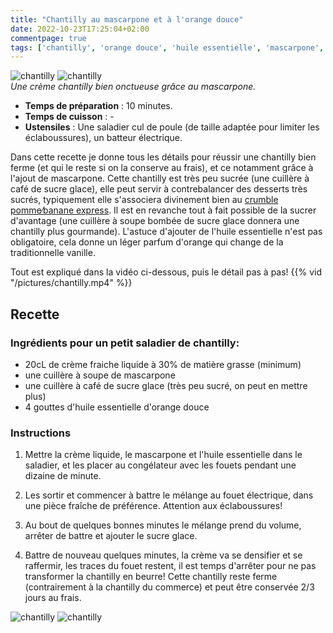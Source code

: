 ```yaml
---
title: "Chantilly au mascarpone et à l'orange douce"
date: 2022-10-23T17:25:04+02:00
commentpage: true
tags: ['chantilly', 'orange douce', 'huile essentielle', 'mascarpone', 'sucre glace', 'sucré', 'dessert', 'sans gluten', 'crème fouettée', "végétarien"]
---
```


![chantilly](/pictures/chantilly_1.jpeg)
![chantilly](/pictures/chantilly_2_bis.jpeg)<br>
*Une crème chantilly bien onctueuse grâce au mascarpone.*

- **Temps de préparation** : 10 minutes.
- **Temps de cuisson** : -
- **Ustensiles** : Une saladier cul de poule (de taille adaptée pour limiter les éclaboussures), un batteur électrique.

Dans cette recette je donne tous les détails pour réussir une chantilly bien ferme (et qui le reste si on la conserve au frais), et ce notamment grâce à l'ajout de mascarpone. Cette chantilly est très peu sucrée (une cuillère à café de sucre glace), elle peut servir à contrebalancer des desserts très sucrés, typiquement elle s'associera divinement bien au <a href="/recettes/crumble_pomme">crumble pomme∕banane express</a>. Il est en revanche tout à fait possible de la sucrer d'avantage (une cuillère à soupe bombée de sucre glace donnera une chantilly plus gourmande). L'astuce d'ajouter de l'huile essentielle n'est pas obligatoire, cela donne un léger parfum d'orange qui change de la traditionnelle vanille.

Tout est expliqué dans la vidéo ci-dessous, puis le détail pas à pas!
{{% vid "/pictures/chantilly.mp4" %}}

## Recette

### Ingrédients pour un petit saladier de chantilly:

- 20cL de crème fraiche liquide à 30% de matière grasse (minimum)
- une cuillère à soupe de mascarpone
- une cuillère à café de sucre glace (très peu sucré, on peut en mettre plus)
- 4 gouttes d'huile essentielle d'orange douce

### Instructions

1. Mettre la crème liquide, le mascarpone et l'huile essentielle dans le saladier, et les placer au congélateur avec les fouets pendant une dizaine de minute.

2. Les sortir et commencer à battre le mélange au fouet électrique, dans une pièce fraîche de préférence. Attention aux éclaboussures!

3. Au bout de quelques bonnes minutes le mélange prend du volume, arrêter de battre et ajouter le sucre glace.

4. Battre de nouveau quelques minutes, la crème va se densifier et se raffermir, les traces du fouet restent, il est temps d'arrêter pour ne pas transformer la chantilly en beurre! Cette chantilly reste ferme (contrairement à la chantilly du commerce) et peut être conservée 2/3 jours au frais.

![chantilly](/pictures/chantilly_3.jpeg)
![chantilly](/pictures/chantilly_4.jpeg)
